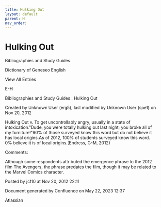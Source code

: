 ```yaml
---
title: Hulking Out
layout: default
parent: H
nav_order:
---
```


# Hulking Out

Bibliographies and Study Guides

Dictionary of Geneseo English

View All Entries

E-H

Bibliographies and Study Guides : Hulking Out

Created by  Unknown User (erg5), last modified by  Unknown User (spe1) on Nov 20, 2012

Hulking Out v. To get uncontrollably angry, usually in a state of intoxication.&quot;Dude, you were totally hulking out last night; you broke all of my furniture!&quot;60% of those surveyed know this word but do not believe it has local origins.As of 2012, 100% of students surveyed know this word. 0% believe it is of local origins.(Endress, G-M, 2012)

Comments:

Although some respondents attributed the emergence phrase to the 2012 film The Avengers, the phrase predates the film, though it may be related to the Marvel Comics character.

Posted by jcf10 at Nov 20, 2012 22:11

Document generated by Confluence on May 22, 2023 12:37

Atlassian

